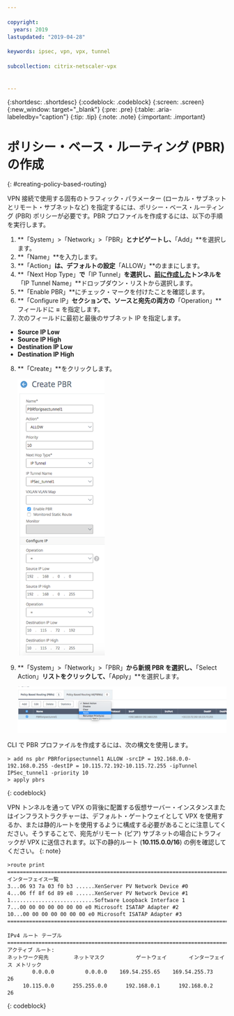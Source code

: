 ```yaml
---

copyright:
  years: 2019
lastupdated: "2019-04-28"

keywords: ipsec, vpn, vpx, tunnel

subcollection: citrix-netscaler-vpx


---
```


{:shortdesc: .shortdesc}
{:codeblock: .codeblock}
{:screen: .screen}
{:new_window: target="_blank"}
{:pre: .pre}
{:table: .aria-labeledby="caption"}
{:tip: .tip}
{:note: .note}
{:important: .important}

# ポリシー・ベース・ルーティング (PBR) の作成
{: #creating-policy-based-routing}

VPN 接続で使用する固有のトラフィック・パラメーター (ローカル・サブネットとリモート・サブネットなど) を指定するには、ポリシー・ベース・ルーティング (PBR) ポリシーが必要です。PBR プロファイルを作成するには、以下の手順を実行します。

1.	**「System」>「Network」>「PBR」**とナビゲートし、**「Add」**を選択します。
2.	**「Name」**を入力します。
3.	**「Action」**は、デフォルトの設定**「ALLOW」**のままにします。
4.	**「Next Hop Type」**で**「IP Tunnel」**を選択し、[前に作成した](/docs/infrastructure/citrix-netscaler-vpx?topic=citrix-netscaler-vpx-creating-ip-tunnel)トンネルを**「IP Tunnel Name」**ドロップダウン・リストから選択します。
5.	**「Enable PBR」**にチェック・マークを付けたことを確認します。
6.	**「Configure IP」**セクションで、ソースと宛先の両方の**「Operation」**フィールドに **=** を指定します。
7.	次のフィールドに最初と最後のサブネット IP を指定します。
  *	**Source IP Low**
  *	**Source IP High**
  *	**Destination IP Low**
  *	**Destination IP High**
8.	**「Create」**をクリックします。

    <img src="images/ipseCreatePBR1.png" alt="図" style="width: 200px;"/>

9.	**「System」>「Network」>「PBR」**から新規 PBR を選択し、**「Select Action」**リストをクリックして、**「Apply」**を選択します。

    <img src="images/ipsecCreatePBR2.png" alt="図" style="width: 600px;"/>

CLI で PBR プロファイルを作成するには、次の構文を使用します。

  ```
  > add ns pbr PBRforipsectunnel1 ALLOW -srcIP = 192.168.0.0-192.168.0.255 -destIP = 10.115.72.192-10.115.72.255 -ipTunnel
  IPSec_tunnel1 -priority 10
  > apply pbrs
  
  ```
  {: codeblock}

  VPN トンネルを通って VPX の背後に配置する仮想サーバー・インスタンスまたはインフラストラクチャーは、デフォルト・ゲートウェイとして VPX を使用するか、または静的ルートを使用するように構成する必要があることに注意してください。そうすることで、宛先がリモート (ピア) サブネットの場合にトラフィックが VPX に送信されます。以下の静的ルート (**10.115.0.0/16**) の例を確認してください。
  {: note}

  ```
  >route print
  ===========================================================================
  インターフェイス一覧
  3...06 93 7a 03 f0 b3 ......XenServer PV Network Device #0
  4...06 ff 8f 6d 89 e8 ......XenServer PV Network Device #1
  1...........................Software Loopback Interface 1
  7...00 00 00 00 00 00 00 e0 Microsoft ISATAP Adapter #2
  10...00 00 00 00 00 00 00 e0 Microsoft ISATAP Adapter #3
  ===========================================================================
  
  IPv4 ルート テーブル
  ===========================================================================
  アクティブ ルート:
  ネットワーク宛先        ネットマスク          ゲートウェイ       インターフェイス メトリック
          0.0.0.0          0.0.0.0    169.54.255.65    169.54.255.73     26
       10.115.0.0      255.255.0.0      192.168.0.1      192.168.0.2     26

  ```
  {: codeblock}
